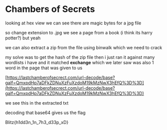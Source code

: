 # Chambers of Secrets

looking at hex view we can see there are magic bytes for a jpg file

so change extension to .jpg we see a page from a book (i think its harry potter?) but yeah

we can also extract a zip from the file using binwalk which we need to crack

my solve was to get the hash of the zip file then i just ran it against many wordlists i have and it matched **exchange** which we later saw was also 1 word in the page that was given to us

[https://lastchamberofsecrect.com/url-decode/base?galf=QmxpdHp7aDFkZDNuXzFuXzdoM19kMzNwX3hEfQ%3D%3D](https://lastchamberofsecrect.com/url-decode/base?galf=QmxpdHp7aDFkZDNuXzFuXzdoM19kMzNwX3hEfQ%3D%3D)

we see this in the extracted txt

decoding that base64 gives us the flag

Blitz{h1dd3n_1n_7h3_d33p_xD}